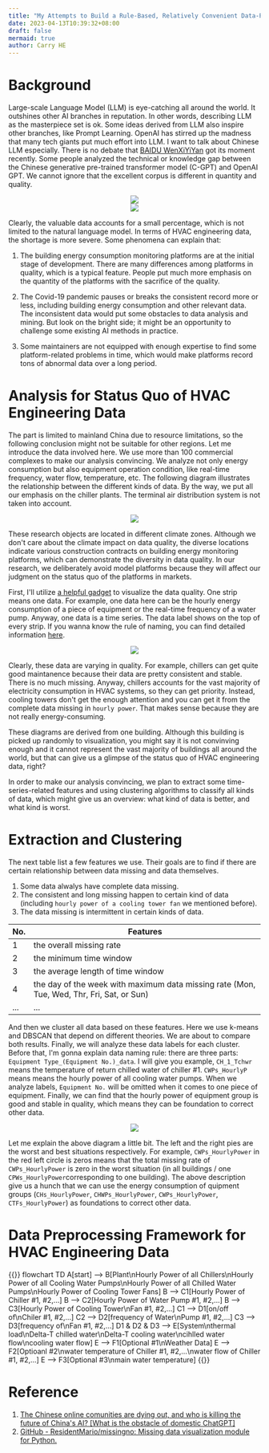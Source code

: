 ```yaml
---
title: "My Attempts to Build a Rule-Based, Relatively Convenient Data-Preprocessing Framework for HVAC Engineering Data"
date: 2023-04-13T10:39:32+08:00
draft: false
mermaid: true
author: Carry HE
---
```



# Background

Large-scale Language Model (LLM) is eye-catching all around the world. It outshines other AI branches in reputation. In other words, describing LLM as the masterpiece set is ok. Some ideas derived from LLM also inspire other branches, like Prompt Learning. OpenAI has stirred up the madness that many tech giants put much effort into LLM. I want to talk about Chinese LLM especially. There is no debate that [BAIDU WenXiYiYan](https://yiyan.baidu.com) got its moment recently. Some people analyzed the technical or knowledge gap between the Chinese generative pre-trained transformer model (C-GPT) and OpenAI GPT. We cannot ignore that the excellent corpus is different in quantity and quality.

<div align=center><img src="blog15-bg1Eng.png"></div>

<div align=center><img src="blog15-bg2Eng.png"></div>

Clearly, the valuable data accounts for a small percentage, which is not limited to the natural language model. In terms of HVAC engineering data, the shortage is more severe. Some phenomena can explain that:

1. The building energy consumption monitoring platforms are at the initial stage of development. There are many differences among platforms in quality, which is a typical feature. People put much more emphasis on the quantity of the platforms with the sacrifice of the quality.
  
2. The Covid-19 pandemic pauses or breaks the consistent record more or less, including building energy consumption and other relevant data. The inconsistent data would put some obstacles to data analysis and mining. But look on the bright side; it might be an opportunity to challenge some existing AI methods in practice.
  
3. Some maintainers are not equipped with enough expertise to find some platform-related problems in time, which would make platforms record tons of abnormal data over a long period.

# Analysis for Status Quo of HVAC Engineering Data

The part is limited to mainland China due to resource limitations, so the following conclusion might not be suitable for other regions. Let me introduce the data involved here. We use more than 100 commercial complexes to make our analysis convincing. We analyze not only energy consumption but also equipment operation condition, like real-time frequency, water flow, temperature, etc. The following diagram illustrates the relationship between the different kinds of data. By the way, we put all our emphasis on the chiller plants. The terminal air distribution system is not taken into account.

<div align=center><img src="blog15-system.jpg"></div>

These research objects are located in different climate zones. Although we don't care about the climate impact on data quality, the diverse locations indicate various construction contracts on building energy monitoring platforms, which can demonstrate the diversity in data quality. In our research, we deliberately avoid model platforms because they will affect our judgment on the status quo of the platforms in markets.

First, I'll utilize [a helpful gadget](https://github.com/ResidentMario/missingno) to visualize the data quality. One strip means one data. For example, one data here can be the hourly energy consumption of a piece of equipment or the real-time frequency of a water pump. Anyway, one data is a time series. The data label shows on the top of every strip. If you wanna know the rule of naming, you can find detailed information [here](https://www.sciencedirect.com/science/article/pii/S0378778822005436).

<div align=center><img src="blog15-missingno.jpg"></div>

Clearly, these data are varying in quality. For example, chillers can get quite good maintanence because their data are pretty consistent and stable. There is no much missing. Anyway, chillers accounts for the vast majority of electricity consumption in HVAC systems, so they can get priority. Instead, cooling towers don't get the enough attention and you can get it from the complete data missing in `hourly power`. That makes sense because they are not really energy-consuming.

These diagrams are derived from one building. Although this building is picked up randomly to visualization, you might say it is not convinving enough and it cannot represent the vast majority of buildings all around the world, but that can give us a glimpse of the status quo of HVAC engineering data, right?

In order to make our analysis convincing, we plan to extract some time-series-related features and using clustering algorithms to classify all kinds of data, which might give us an overview: what kind of data is better, and what kind is worst.

# Extraction and Clustering

The next table list a few features we use. Their goals are to find if there are certain relationship between data missing and data themselves. 
1. Some data alwalys have complete data missing. 
2. The consistent and long missing happen to certain kind of data (including `hourly power of a cooling tower fan` we mentioned before). 
3. The data missing is intermittent in certain kinds of data.

| No. | Features |
| --- | --- |
| 1   | the overall missing rate |
| 2   | the minimum time window |
| 3   | the average length of time window |
| 4   | the day of the week with maximum data missing rate (Mon, Tue, Wed, Thr, Fri, Sat, or Sun) |
| ... | ... |

And then we cluster all data based on these features. Here we use k-means and DBSCAN that depend on different theories. We are about to compare both results. Finally, we will analyze these data labels for each cluster. Before that, I'm gonna explain data naming rule: there are three parts: `Equipment Type_(Equipment No.)_data`. I will give you example, `CH_1_Tchwr` means the temperature of return chilled water of chiller #1. `CWPs_HourlyP` means means the hourly power of all cooling water pumps. When we analyze labels, `Equipment No.` will be omitted when it comes to one piece of equipment. Finally, we can find that the hourly power of equipment group is good and stable in quality, which means they can be foundation to correct other data.

<div align=center><img src="blog15-clusteringresult.jpg"></div>

Let me explain the above diagram a little bit. The left and the right pies are the worst and best situations respectively. For example, `CWPs_HourlyPower` in the red left circle is zeros means that the total missing rate of `CWPs_HourlyPower` is zero in the worst situation (in all buildings / one `CPWs_HourlyPower`corresponding to one building). The above description give us a hunch that we can use the energy consumption of quipment groups (`CHs_HourlyPower`, `CHWPs_HourlyPower`, `CWPs_HourlyPower`, `CTFs_HourlyPower`) as foundations to correct other data.

# Data Preprocessing Framework for HVAC Engineering Data

{{<mermaid>}}
flowchart TD
    A[start] --> B[Plant\nHourly Power of all Chillers\nHourly Power of all Cooling Water Pumps\nHourly Power of all Chilled Water Pumps\nHourly Power of Cooling Tower Fans]
    B --> C1[Hourly Power of Chiller #1, #2,...]
    B --> C2[Hourly Power of Water Pump #1, #2,...]
    B --> C3[Hourly Power of Cooling Tower\nFan #1, #2,...]
    C1 --> D1[on/off of\nChiler #1, #2,...]
    C2 --> D2[frequency of Water\nPump #1, #2,...]
    C3 --> D3[frequency of\nFan #1, #2,...]
    D1 & D2 & D3 --> E[System\nthermal load\nDelta-T chilled water\nDelta-T cooling water\ncihlled water flow\ncooling water flow]
    E --> F1[Optional #1\nWeather Data]
    E --> F2[Optioanl #2\nwater temperature of Chiller #1, #2,...\nwater flow of Chiller #1, #2,...]
    E --> F3[Optional #3\nmain water temperature]
{{</mermaid>}}

# Reference

1. [The Chinese online comunities are dying out, and who is killing the future of China's AI? [What is the obstacle of domestic ChatGPT]](https://www.bilibili.com/video/BV1Nm4y1z7AT?share_source=copy_web)
2. [GitHub - ResidentMario/missingno: Missing data visualization module for Python.](https://github.com/ResidentMario/missingno)